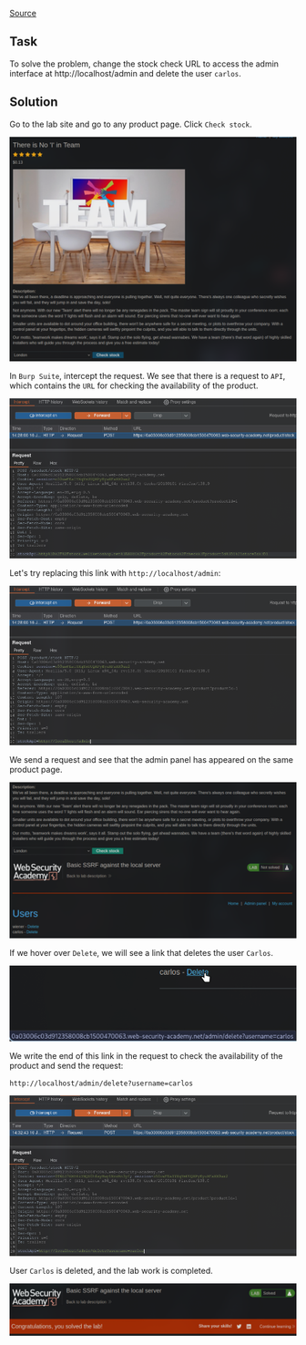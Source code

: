 [Source](https://portswigger.net/web-security/ssrf/lab-basic-ssrf-against-localhost)
## Task
To solve the problem, change the stock check URL to access the admin interface at http://localhost/admin and delete the user `carlos`.
## Solution
Go to the lab site and go to any product page. Click `Check stock`.

![image](images/20250616142842.png)

In `Burp Suite`, intercept the request. We see that there is a request to `API`, which contains the `URL` for checking the availability of the product.

![image](images/20250616142831.png)

Let's try replacing this link with `http://localhost/admin`:

![image](images/20250616142919.png)

We send a request and see that the admin panel has appeared on the same product page.

![image](images/20250616142928.png)

If we hover over `Delete`, we will see a link that deletes the user `Carlos`.

![image](images/20250616143225.png)

We write the end of this link in the request to check the availability of the product and send the request:
```URL
http://localhost/admin/delete?username=carlos
```

![image](images/20250616143331.png)

User `Carlos` is deleted, and the lab work is completed.

![image](images/20250616143343.png)
